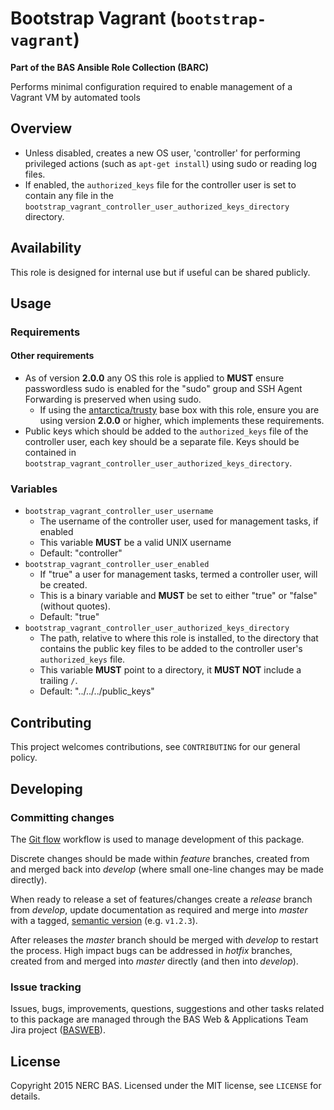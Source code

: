 # Bootstrap Vagrant (`bootstrap-vagrant`)

**Part of the BAS Ansible Role Collection (BARC)**

Performs minimal configuration required to enable management of a Vagrant VM by automated tools

## Overview

* Unless disabled, creates a new OS user, 'controller' for performing privileged actions (such as `apt-get install`) using sudo or reading log files. 
* If enabled, the `authorized_keys` file for the controller user is set to contain any file in the `bootstrap_vagrant_controller_user_authorized_keys_directory` directory.

## Availability

This role is designed for internal use but if useful can be shared publicly.

## Usage

### Requirements

#### Other requirements

* As of version **2.0.0** any OS this role is applied to **MUST** ensure passwordless sudo is enabled for the "sudo" group and SSH Agent Forwarding is preserved when using sudo.
    * If using the [antarctica/trusty](https://atlas.hashicorp.com/antarctica/boxes/trusty) base box with this role, ensure you are using version **2.0.0** or higher, which implements these requirements.
* Public keys which should be added to the `authorized_keys` file of the controller user, each key should be a separate file. Keys should be contained in  `bootstrap_vagrant_controller_user_authorized_keys_directory`.

### Variables

* `bootstrap_vagrant_controller_user_username`
	* The username of the controller user, used for management tasks, if enabled
	* This variable **MUST** be a valid UNIX username
	* Default: "controller"
* `bootstrap_vagrant_controller_user_enabled`
	* If "true" a user for management tasks, termed a controller user, will be created.
    * This is a binary variable and **MUST** be set to either "true" or "false" (without quotes).
	* Default: "true"
* `bootstrap_vagrant_controller_user_authorized_keys_directory`
	* The path, relative to where this role is installed, to the directory that contains the public key files to be added to the controller user's `authorized_keys` file.
	* This variable **MUST** point to a directory, it **MUST NOT** include a trailing `/`.
	* Default: "../../../public_keys"

## Contributing

This project welcomes contributions, see `CONTRIBUTING` for our general policy.

## Developing

### Committing changes

The [Git flow](https://www.atlassian.com/git/tutorials/comparing-workflows/gitflow-workflow) workflow is used to manage development of this package.

Discrete changes should be made within *feature* branches, created from and merged back into *develop* (where small one-line changes may be made directly).

When ready to release a set of features/changes create a *release* branch from *develop*, update documentation as required and merge into *master* with a tagged, [semantic version](http://semver.org/) (e.g. `v1.2.3`).

After releases the *master* branch should be merged with *develop* to restart the process. High impact bugs can be addressed in *hotfix* branches, created from and merged into *master* directly (and then into *develop*).

### Issue tracking

Issues, bugs, improvements, questions, suggestions and other tasks related to this package are managed through the BAS Web & Applications Team Jira project ([BASWEB](https://jira.ceh.ac.uk/browse/BASWEB)).

## License

Copyright 2015 NERC BAS. Licensed under the MIT license, see `LICENSE` for details.
